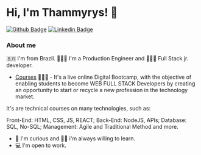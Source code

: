 # Hi, I'm Thammyrys! 👋 

[![Github Badge](https://img.shields.io/badge/-Github-000?style=flat-square&logo=Github&logoColor=white&link=https://github.com/fagnerpsantos)](https://github.com/tbmota/tbmota)
[![Linkedin Badge](https://img.shields.io/badge/-LinkedIn-blue?style=flat-square&logo=Linkedin&logoColor=white&link=https://www.linkedin.com/in/fagnerpsantos/)](https://www.linkedin.com/in/thammyrys-mota/)

### About me
🇧🇷 I'm from Brazil.
👩🏽‍🎓 I'm a Production Engineer and 👩🏽‍💻 Full Stack jr. developer.


- [Courses](https://soulcodeacademy.org/curso-web-full-stack.html) 👩🏽‍🏫 - It's a live online Digital Bootcamp, with the objective of enabling students to become WEB FULL STACK Developers by creating an opportunity to start or recycle a new profession in the technology market.

It's are technical courses on many technologies, such as: 

Front-End: HTML, CSS, JS, REACT;
Back-End: NodeJS, APIs;
Database: SQL, No-SQL;
Management: Agile and Traditional Method
and more.

- 👀 I'm curious and ✍🏼 i'm always willing to learn.
- 💻 I'm open to work.